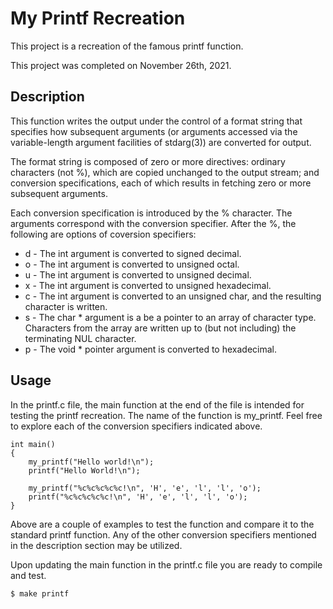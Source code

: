 # My Printf Recreation

This project is a recreation of the famous printf function.

This project was completed on November 26th, 2021.

## Description

This function writes the output under the control of a format string that specifies how subsequent arguments (or arguments accessed via the variable-length argument facilities of stdarg(3)) are converted for output.

The format string is composed of zero or more directives: ordinary characters (not %), which are copied unchanged to the output stream; and conversion specifications, each of which results in fetching zero or more subsequent arguments.

Each conversion specification is introduced by the % character. The arguments correspond with the conversion specifier. After the %, the following are options of coversion specifiers:

* d - The int argument is converted to signed decimal.
* o - The int argument is converted to unsigned octal.
* u - The int argument is converted to unsigned decimal.
* x - The int argument is converted to unsigned hexadecimal.
* c - The int argument is converted to an unsigned char, and the resulting character is written.
* s - The char * argument is a be a pointer to an array of character type. Characters from the array are written up to (but not including) the terminating NUL character.
* p - The void * pointer argument is converted to hexadecimal.

## Usage

In the printf.c file, the main function at the end of the file is intended for testing the printf recreation. The name of the function is my_printf. Feel free to explore each of the conversion specifiers indicated above.

```
int main()
{
    my_printf("Hello world!\n");
    printf("Hello World!\n");

    my_printf("%c%c%c%c%c!\n", 'H', 'e', 'l', 'l', 'o');
    printf("%c%c%c%c%c!\n", 'H', 'e', 'l', 'l', 'o');
}
```

Above are a couple of examples to test the function and compare it to the standard printf function. Any of the other conversion specifiers mentioned in the description section may be utilized.

Upon updating the main function in the printf.c file you are ready to compile and test.

`$ make printf`